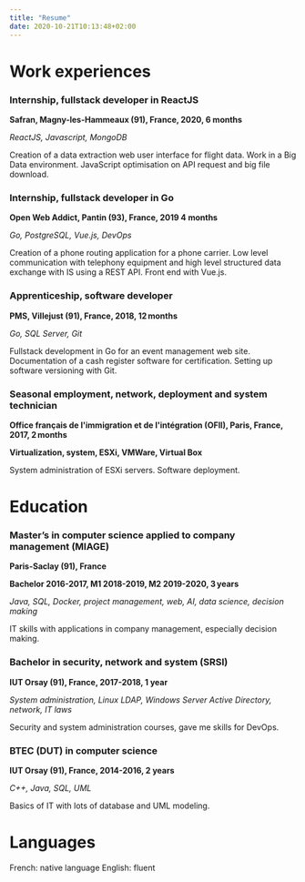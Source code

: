 ```yaml
---
title: "Resume"
date: 2020-10-21T10:13:48+02:00
---
```


# Work experiences

### Internship, fullstack developer in ReactJS

**Safran, Magny-les-Hammeaux (91), France, 2020, 6 months**

_ReactJS, Javascript, MongoDB_

Creation of a data extraction web user interface for flight data. Work in a Big Data environment. JavaScript optimisation on API request and big file download.

### Internship, fullstack developer in Go

**Open Web Addict, Pantin (93), France, 2019 4 months**

_Go, PostgreSQL, Vue.js, DevOps_

Creation of a phone routing application for a phone carrier. Low level communication with telephony equipment and high level structured data exchange with IS using a REST API. Front end with Vue.js.

### Apprenticeship, software developer

**PMS, Villejust (91), France, 2018, 12 months**

_Go, SQL Server, Git_

Fullstack development in Go for an event management web site. Documentation of a cash register software for certification. Setting up software versioning with Git.

### Seasonal employment, network, deployment and system technician

**Office français de l'immigration et de l'intégration (OFII), Paris, France, 2017, 2 months**

__Virtualization, system, ESXi, VMWare, Virtual Box__

System administration of ESXi servers. Software deployment.

# Education

### Master’s in computer science applied to company management (MIAGE)

**Paris-Saclay (91), France** 

**Bachelor 2016-2017, M1 2018-2019, M2 2019-2020, 3 years**

_Java, SQL, Docker, project management, web, AI, data science, decision making_

IT skills with applications in company management, especially decision making.

### Bachelor in security, network and system (SRSI)

**IUT Orsay (91), France, 2017-2018, 1 year**

_System administration, Linux LDAP, Windows Server Active Directory, network, IT laws_

Security and system administration courses, gave me skills for DevOps.

### BTEC (DUT) in computer science

**IUT Orsay (91), France, 2014-2016, 2 years**

_C++, Java, SQL, UML_

Basics of IT with lots of database and UML modeling.

# Languages

French: native language	English: fluent
